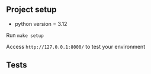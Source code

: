 

## Project setup
- python version = 3.12

Run `make setup`

Access `http://127.0.0.1:8000/` to test your environment


## Tests

